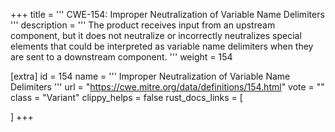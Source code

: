 +++
title = '''
CWE-154: Improper Neutralization of Variable Name Delimiters
'''
description	= '''
The product receives input from an upstream component, but it does not neutralize or incorrectly neutralizes special elements that could be interpreted as variable name delimiters when they are sent to a downstream component.
'''
weight = 154

[extra]
id = 154
name = '''
Improper Neutralization of Variable Name Delimiters
'''
url = "https://cwe.mitre.org/data/definitions/154.html"
vote = ""
class = "Variant"
clippy_helps = false
rust_docs_links = [
	
]
+++
